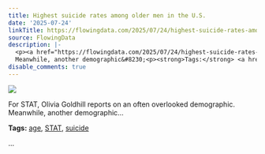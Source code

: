 ```yaml
---
title: Highest suicide rates among older men in the U.S.
date: '2025-07-24'
linkTitle: https://flowingdata.com/2025/07/24/highest-suicide-rates-among-older-men-in-the-u-s/
source: FlowingData
description: |-
  <p><a href="https://flowingdata.com/2025/07/24/highest-suicide-rates-among-older-men-in-the-u-s/"><img src="https://flowingdata.com/wp-content/uploads/2025/07/suicide-rates-older-STAT-750x553.png" style="max-width:100%;height:auto" /></a></p>For STAT, Olivia Goldhill reports on an often overlooked demographic.
  Meanwhile, another demographic&#8230;<p><strong>Tags:</strong> <a href="https://flowingdata.com/tag/age/" rel="tag">age</a>, <a href="https://flowingdata.com/tag/stat/" rel="tag">STAT</a>, <a href="https://flowingdata.com/tag/suicide/" rel="tag">suicide</a></p> ...
disable_comments: true
---
```

<p><a href="https://flowingdata.com/2025/07/24/highest-suicide-rates-among-older-men-in-the-u-s/"><img src="https://flowingdata.com/wp-content/uploads/2025/07/suicide-rates-older-STAT-750x553.png" style="max-width:100%;height:auto" /></a></p>For STAT, Olivia Goldhill reports on an often overlooked demographic.
Meanwhile, another demographic&#8230;<p><strong>Tags:</strong> <a href="https://flowingdata.com/tag/age/" rel="tag">age</a>, <a href="https://flowingdata.com/tag/stat/" rel="tag">STAT</a>, <a href="https://flowingdata.com/tag/suicide/" rel="tag">suicide</a></p> ...